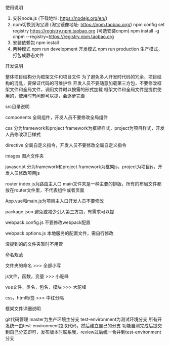 使用说明

1. 安装node.js (下载地址: https://nodejs.org/en/)
2. npm切换到淘宝源 (淘宝镜像地址: https://npm.taobao.org/)
   npm config set registry https://registry.npm.taobao.org
   (可选安装cnpm)
   npm install -g cnpm --registry=https://registry.npm.taobao.org
3. 安装依赖包
   npm install
4. 两种模式
    npm run development 开发模式
    npm run production 生产模式，打包成静态文件


开发说明

整体项目结构分为框架文件和项目文件
为了避免多人开发时代码的冗余，项目结构的混乱，要保证代码的可维护性
开发人员不要随意加载第三方包，不要修改框架文件和全局文件，调用文件时以按需的形式加载
框架文件和全局文件是提供使用的，使用时有问题可以提，会逐步完善


src目录说明

components
全局组件，开发人员不要修改全局组件

css
分为framework和project
framework为框架样式，project为项目样式，开发人员修改项目样式

directive
全局自定义指令，开发人员不要修改全局自定义指令

images
图片文件夹

javascript
分为framework和project
framework为框架js，project为项目js，开发人员修改项目js

router
index.js为路由主入口
main文件夹是一种主要的排版，所有的布局文件都放在router文件里，不代表组件或者页面


App.vue和main.js为项目主入口开发人员不要修改

package.json 避免或减少引入第三方包，有需求可以提

webpack.config.js 不要修改webpack配置

webpack.options.js 本地服务的配置文件，需自行修改

没提到的的文件夹暂时不用管


命名规范

文件夹的命名 >>> 全部小写

js文件，函数，变量 >>> 小驼峰

vue文件，类名，包名，模块 >>> 大驼峰

css，html标签 >>> 中杠分隔


框架文件详细说明




git代码管理
master为生产环境主分支
test-environment为测试环境分支
所有开发统一由test-environment拉取代码，然后建立自己的分支
功能自测完成后提交到自己分支即可，发布版本时联系我，review过后统一合并到test-environment分支
